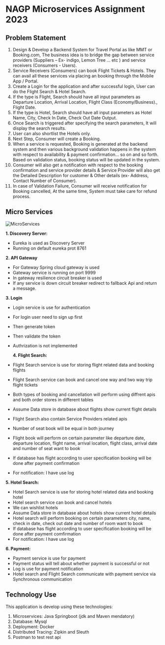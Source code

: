 # **NAGP Microservices Assignment 2023**

## **Problem Statement**

1. Design & Develop a Backend System for Travel Portal as like MMT or Booking.com, The business
   idea is to bridge the gap between service providers (Suppliers – Ex- indigo, Lemon Tree … etc ) and service receivers (Consumers - Users).
2. Service Receivers (Consumers) can book Flight Tickets & Hotels. They can avail all these
   services via placing an booking through the Mobile App / Portal.
3. Create a Login for the application and after successful login, User can do the Flight
   Search & Hotel Search.
4. If the type is Flight, Search should have all input parameters as Departure Location,
   Arrival Location, Flight Class (Economy/Business)., Flight Date.
5. If the type is Hotel, Search should have all input parameters as Hotel Name, City,
   Check In Date, Check Out Date Output.
6. Once Search is triggered after specifying the search parameters, It will display the
   search results.
7. User can also shortlist the Hotels only.
8. Next Step, Consumer will create a Booking.
9. When a service is requested, Booking is generated at the backend system and then various
   background validation happens in the system with respect to availability & payment
   confirmation… so on and so forth. Based on validation status, booking status will be
   updated in the system.
10. Consumer will also get a notification with respect to the booking confirmation and service
    provider details & Service Provider will also get the Detailed Description for customer &
    Other details (ex- Address, Contact Number of Consumer).
11. In case of Validation Failure, Consumer will receive notification for Booking cancelled, At
    the same time, System must take care for refund process.

## **Micro Services**

![MicroServices](Images/microservice.png)

**1. Discovery Server:**

- Eureka is used as Discovery Server
- Running on default eureka prot 8761

**2. API Gateway**

- For Gateway Spring cloud gateway is used
- Gateway service is running on port 9999
- In gateway resilience circuit breaker is used
- If any service is down circuit breaker redirect to fallback Api and return a message.

**3. Login**

- Login service is use for authentication
- For login user need to sign up first
- Then generate token
- Then validate the token
- Authrization is not implemented

  **4. Flight Search:**

- Flight Search service is use for storing flight related data and booking flights
- Flight Search service can book and cancel one way and two way trip flight tickets
- Both types of booking and cancellation will perform using diffrent apis and both order stores in different tables
- Assume Data store in database about flights show current flight details
- Flight Search also contain Service Providers related apis
- Number of seat book will be equal in both journey
- Flight book will perform on certain parameter like departure date, departure location, flight name, arrival location, flight class, arrival date and number of seat want to book
- If database has flight according to user specification booking will be done after payment confirmation
- For notification: I have use log

**5. Hotel Search:**

- Hotel Search service is use for storing hotel related data and booking hotel
- Hotel search service can book and cancel hotels
- We can wishlist hotels
- Assume Data store in database about hotels show current hotel details
- Hotel search will perform booking on certain parameters city, name, check in date, check out date and number of room want to book
- If database has flight according to user specification booking will be done after payment comfirmation
- For notification: I have use log

**6. Payment:**

- Payment service is use for payment
- Payment status will tell about whether payment is successful or not
- Log is use for payment notification
- Hotel search and Flight Search communicate with payment service via Synchronous communication

## Technology Use

This application is develop using these technologies:

1. Microservices: Java Springboot (jdk and Maven mendatory)
2. Database: Mysql
3. Deployment: Docker
4. Distributed Tracing: Zipkin and Sleuth
5. Postman to test rest api

